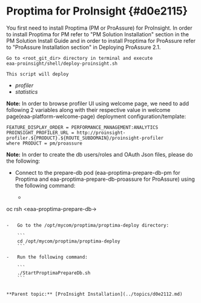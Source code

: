 # Proptima for ProInsight {#d0e2115}

You first need to install Proptima \(PM or ProAssure\) for ProInsight. In order to install Proptima for PM refer to "PM Solution Installation" section in the PM Solution Install Guide and in order to install Proptima for ProAssure refer to "ProAssure Installation section" in Deploying ProAssure 2.1.

```
Go to <root_git_dir> directory in terminal and execute
eaa-proinsight/shell/deploy-proinsight.sh

This script will deploy 
```

-   *profiler*
-   *statistics*

**Note:** In order to browse profiler UI using welcome page, we need to add following 2 variables along with their respective value in welcome page\(eaa-platform-welcome-page\) deployment configuration/template:

```
FEATURE_DISPLAY_ORDER = PERFORMANCE_MANAGEMENT:ANALYTICS
PROINSIGHT_PROFILER_URL = http://proinsight-profiler.${PRODUCT}.${ROUTE_SUBDOMAIN}/proinsight-profiler
where PRODUCT = pm/proassure
```

**Note:** In order to create the db users/roles and OAuth Json files, please do the following:

-   Connect to the prepare-db pod \(eaa-proptima-prepare-db-pm for Proptima and eaa-proptima-prepare-db-proassure for ProAssure\) using the following command:
    -   ```
oc rsh <eaa-proptima-prepare-db-<name>>
```

-   Go to the /opt/mycom/proptima/proptima-deploy directory:

    ```
    cd /opt/mycom/proptima/proptima-deploy
    ```

-   Run the following command:

    ```
    ./StartProptimaPrepareDb.sh
    ```


**Parent topic:** [ProInsight Installation](../topics/d0e2112.md)

